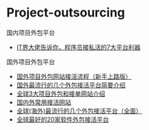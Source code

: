 # Project-outsourcing

国内项目外包平台
* [IT界大佬告诉你，程序员接私活的7大平台利器](https://blog.csdn.net/qq_35661171/article/details/87621875)


国外项目外包平台

* [国外项目外包网站接活流程（新手上路版）](https://blog.csdn.net/jllws1/article/details/79418907)
* [国外最流行的几个外包接活平台简要介绍](https://blog.csdn.net/hellojimz/article/details/52767743)
* [全球3大项目外包和接单网站介绍](https://blog.csdn.net/hellojava1234/article/details/7405450)
* [国内外常用接活网站](https://blog.csdn.net/iteye_5783/article/details/81754759)
* [全球(海外)最流行的几个外包接活平台（全面）](https://blog.csdn.net/frycn/article/details/5692003)
* [全球最好的20家软件外包接活平台](https://blog.csdn.net/baidu_25845567/article/details/83514004)
